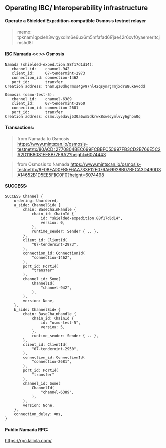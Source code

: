 ## Operating IBC/ Interoperability infrastructure
#### Operate a Shielded Expedition-compatible Osmosis testnet relayer

>memo: tpknam1qpxleh3wtgyxdlm6e6ux6m5mfafad6l7jae42r6xvf0yaemerltcjms5d8l
  
#### IBC Namada << >> Osmosis

```
Namada (shielded-expedition.88f17d1d14):
   channel_id:    channel-942
   client_id:     07-tendermint-2973
   connection_id: connection-1462
   port_id:       transfer
Creation address: tnam1qz0dhqrmss4gv97nl42qsymrgrmjxdru8uk6vcdd
```
```
Osmosis (osmo-test-5): 
   channel_id:    channel-6389
   client_id:     07-tendermint-2950
   connection_id: connection-2681
   port_id:       transfer
Creation address: osmo1lyedavj530a6wm5dkrwx8sweqymlvvy6ghpn0q
```

#### Transactions:

>from Namada to Osmosis  
https://www.mintscan.io/osmosis-testnet/tx/80ACD42770804BEC699FCBBFC5C997FB3CD2B766E5C2A2D11B8081EE8BF7F9A2?height=6074443

>from Osmosis to Namada
https://www.mintscan.io/osmosis-testnet/tx/9F08EAD0FB5F6AA733F12E076A69928B07BFCA3D490D3A14652B1D5EE5FBC0F0?height=6074498


#### SUCCESS:
```
SUCCESS Channel {
    ordering: Unordered,
    a_side: ChannelSide {
        chain: BaseChainHandle {
            chain_id: ChainId {
                id: "shielded-expedition.88f17d1d14",
                version: 0,
            },
            runtime_sender: Sender { .. },
        },
        client_id: ClientId(
            "07-tendermint-2973",
        ),
        connection_id: ConnectionId(
            "connection-1462",
        ),
        port_id: PortId(
            "transfer",
        ),
        channel_id: Some(
            ChannelId(
                "channel-942",
            ),
        ),
        version: None,
    },
    b_side: ChannelSide {
        chain: BaseChainHandle {
            chain_id: ChainId {
                id: "osmo-test-5",
                version: 5,
            },
            runtime_sender: Sender { .. },
        },
        client_id: ClientId(
            "07-tendermint-2950",
        ),
        connection_id: ConnectionId(
            "connection-2681",
        ),
        port_id: PortId(
            "transfer",
        ),
        channel_id: Some(
            ChannelId(
                "channel-6389",
            ),
        ),
        version: None,
    },
    connection_delay: 0ns,
}
```
#### Public Namada RPC:

https://rpc.laliola.com/   

